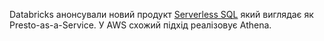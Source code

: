 Databricks анонсували новий продукт [Serverless SQL](https://databricks.com/blog/2021/08/30/announcing-databricks-serverless-sql.html) який виглядає як Presto-as-a-Service. У AWS схожий підхід реалізовує Athena.  